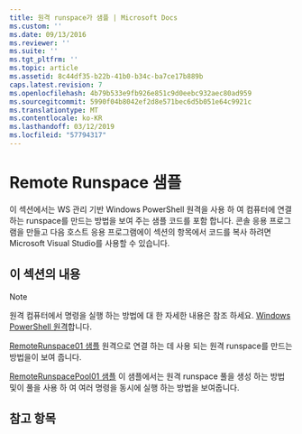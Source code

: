 ```yaml
---
title: 원격 runspace가 샘플 | Microsoft Docs
ms.custom: ''
ms.date: 09/13/2016
ms.reviewer: ''
ms.suite: ''
ms.tgt_pltfrm: ''
ms.topic: article
ms.assetid: 8c44df35-b22b-41b0-b34c-ba7ce17b889b
caps.latest.revision: 7
ms.openlocfilehash: 4b79b533e9fb926e851c9d0eebc932aec80ad959
ms.sourcegitcommit: 5990f04b8042ef2d8e571bec6d5b051e64c9921c
ms.translationtype: MT
ms.contentlocale: ko-KR
ms.lasthandoff: 03/12/2019
ms.locfileid: "57794317"
---
```

# <a name="remote-runspace-samples"></a>Remote Runspace 샘플

이 섹션에서는 WS 관리 기반 Windows PowerShell 원격을 사용 하 여 컴퓨터에 연결 하는 runspace를 만드는 방법을 보여 주는 샘플 코드를 포함 합니다. 콘솔 응용 프로그램을 만들고 다음 호스트 응용 프로그램에이 섹션의 항목에서 코드를 복사 하려면 Microsoft Visual Studio를 사용할 수 있습니다.

## <a name="in-this-section"></a>이 섹션의 내용

> [!NOTE]
> 원격 컴퓨터에서 명령을 실행 하는 방법에 대 한 자세한 내용은 참조 하세요. [Windows PowerShell 원격](https://msdn.microsoft.com/en-us/library/ee706563(v=vs.85).aspx)합니다.

 [RemoteRunspace01 샘플](./remoterunspace01-sample.md) 원격으로 연결 하는 데 사용 되는 원격 runspace를 만드는 방법을이 보여 줍니다.

 [RemoteRunspacePool01 샘플](./remoterunspacepool01-sample.md) 이 샘플에서는 원격 runspace 풀을 생성 하는 방법 및이 풀을 사용 하 여 여러 명령을 동시에 실행 하는 방법을 보여줍니다.

## <a name="see-also"></a>참고 항목
